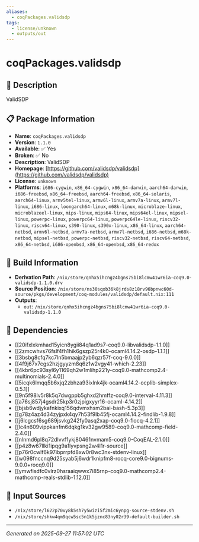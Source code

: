 ```yaml
---
aliases:
  - coqPackages.validsdp
tags:
  - license/unknown
  - outputs/out
---
```


# coqPackages.validsdp

## 📝 Description

ValidSDP

## 📋 Package Information

- **Name**: `coqPackages.validsdp`
- **Version**: `1.1.0`
- **Available**: ✅ Yes
- **Broken**: ✅ No
- **Description**: ValidSDP
- **Homepage**: [https://github.com/validsdp/validsdp](https://github.com/validsdp/validsdp)
- **License**: `unknown`
- **Platforms**: `i686-cygwin`, `x86_64-cygwin`, `x86_64-darwin`, `aarch64-darwin`, `i686-freebsd`, `x86_64-freebsd`, `aarch64-freebsd`, `x86_64-solaris`, `aarch64-linux`, `armv5tel-linux`, `armv6l-linux`, `armv7a-linux`, `armv7l-linux`, `i686-linux`, `loongarch64-linux`, `m68k-linux`, `microblaze-linux`, `microblazeel-linux`, `mips-linux`, `mips64-linux`, `mips64el-linux`, `mipsel-linux`, `powerpc-linux`, `powerpc64-linux`, `powerpc64le-linux`, `riscv32-linux`, `riscv64-linux`, `s390-linux`, `s390x-linux`, `x86_64-linux`, `aarch64-netbsd`, `armv6l-netbsd`, `armv7a-netbsd`, `armv7l-netbsd`, `i686-netbsd`, `m68k-netbsd`, `mipsel-netbsd`, `powerpc-netbsd`, `riscv32-netbsd`, `riscv64-netbsd`, `x86_64-netbsd`, `i686-openbsd`, `x86_64-openbsd`, `x86_64-redox`

## 🔧 Build Information

- **Derivation Path**: `/nix/store/qnhx5ihcngz4bgns75bi8lcmw41wr6ia-coq9.0-validsdp-1.1.0.drv`
- **Source Position**: `/nix/store/ns30sqxb36k8jrds8z18rv96bpnwc60d-source/pkgs/development/coq-modules/validsdp/default.nix:111`
- **Outputs**:
  - `out`:  `/nix/store/qnhx5ihcngz4bgns75bi8lcmw41wr6ia-coq9.0-validsdp-1.1.0`

## 🔗 Dependencies

- [[20ifxlxkmhad15yicn8ygii84q1ad9s7-coq9.0-libvalidsdp-1.1.0]]
- [[2zmcwhvs76fslf4fh1hik6gszp25r4k0-ocaml4.14.2-osdp-1.1.1]]
- [[3bsbg8cfq7kc7ln5bmaajp2yb6qzr57f-coq-9.0.0]]
- [[4f9j67x7cgs2hzjgyyzm8q6z1w2vgy41-which-2.23]]
- [[4kbr6pc93syl6y1169qh2w1mlihp221y-coq9.0-mathcomp2.4-multinomials-2.4.0]]
- [[5icqk6lmqq5b6xjq2zbhza93ixlnk4jk-ocaml4.14.2-ocplib-simplex-0.5.1]]
- [[9n5f98lv5r8k5q7dwgppb5ghxd2hmffz-coq9.0-interval-4.11.3]]
- [[a76sj857j4gsdr25kp3r0zjpigxyyr16-ocaml-4.14.2]]
- [[bjsb6wdjykafnkixq156qdvmxhsm2bai-bash-5.3p3]]
- [[g78z4az4d34zyjpxk4qy7h53f9lb45fj-ocaml4.14.2-findlib-1.9.8]]
- [[j6lcgcsf6sg689jsvkg242fy0asq2xap-coq9.0-flocq-4.2.1]]
- [[lc4n609vippkanfm6dqkg1kv32gw9589-coq9.0-mathcomp-field-2.4.0]]
- [[nlnmd6pl8q72dlvvf1ykj80461nvmam5-coq9.0-CoqEAL-2.1.0]]
- [[p4z8w67llki1ipqg9a1lyvpsng2w4l1r-source]]
- [[p76r0cwlf6k97ibprrpfd8xw0r8wc3nx-stdenv-linux]]
- [[w098fnccnq9d25syab5j6wdr1knipfm8-rocq-core9.0-bignums-9.0.0+rocq9.0]]
- [[ymwfisdfc0vlrz0hsraaiqwwx7i85rnp-coq9.0-mathcomp2.4-mathcomp-reals-stdlib-1.12.0]]

## 📁 Input Sources

- `/nix/store/l622p70vy8k5sh7y5wizi5f2mic6ynpg-source-stdenv.sh`
- `/nix/store/shkw4qm9qcw5sc5n1k5jznc83ny02r39-default-builder.sh`

---
*Generated on 2025-09-27 11:57:02 UTC*
